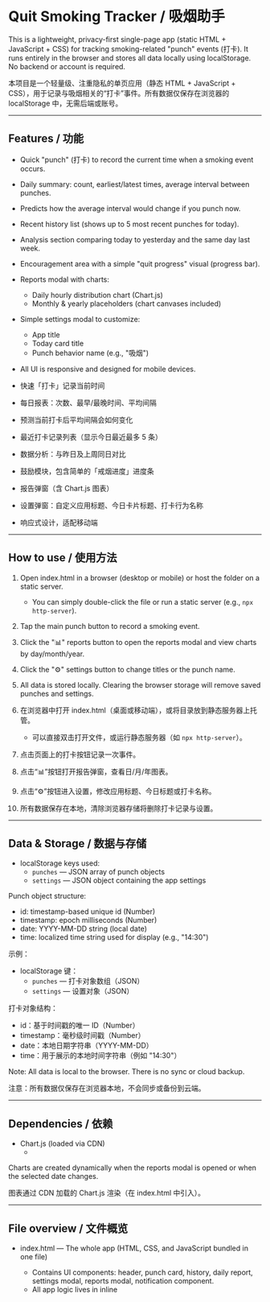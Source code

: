 # Quit Smoking Tracker / 吸烟助手

This is a lightweight, privacy-first single-page app (static HTML + JavaScript + CSS) for tracking smoking-related "punch" events (打卡). It runs entirely in the browser and stores all data locally using localStorage. No backend or account is required.

本项目是一个轻量级、注重隐私的单页应用（静态 HTML + JavaScript + CSS），用于记录与吸烟相关的“打卡”事件。所有数据仅保存在浏览器的 localStorage 中，无需后端或账号。

---

## Features / 功能

- Quick "punch" (打卡) to record the current time when a smoking event occurs.
- Daily summary: count, earliest/latest times, average interval between punches.
- Predicts how the average interval would change if you punch now.
- Recent history list (shows up to 5 most recent punches for today).
- Analysis section comparing today to yesterday and the same day last week.
- Encouragement area with a simple "quit progress" visual (progress bar).
- Reports modal with charts:
  - Daily hourly distribution chart (Chart.js)
  - Monthly & yearly placeholders (chart canvases included)
- Simple settings modal to customize:
  - App title
  - Today card title
  - Punch behavior name (e.g., "吸烟")
- All UI is responsive and designed for mobile devices.

- 快速「打卡」记录当前时间
- 每日报表：次数、最早/最晚时间、平均间隔
- 预测当前打卡后平均间隔会如何变化
- 最近打卡记录列表（显示今日最近最多 5 条）
- 数据分析：与昨日及上周同日对比
- 鼓励模块，包含简单的「戒烟进度」进度条
- 报告弹窗（含 Chart.js 图表）
- 设置弹窗：自定义应用标题、今日卡片标题、打卡行为名称
- 响应式设计，适配移动端

---

## How to use / 使用方法

1. Open index.html in a browser (desktop or mobile) or host the folder on a static server.
   - You can simply double-click the file or run a static server (e.g., `npx http-server`).
2. Tap the main punch button to record a smoking event.
3. Click the "📊" reports button to open the reports modal and view charts by day/month/year.
4. Click the "⚙️" settings button to change titles or the punch name.
5. All data is stored locally. Clearing the browser storage will remove saved punches and settings.

1. 在浏览器中打开 index.html（桌面或移动端），或将目录放到静态服务器上托管。
   - 可以直接双击打开文件，或运行静态服务器（如 `npx http-server`）。
2. 点击页面上的打卡按钮记录一次事件。
3. 点击“📊”按钮打开报告弹窗，查看日/月/年图表。
4. 点击“⚙️”按钮进入设置，修改应用标题、今日标题或打卡名称。
5. 所有数据保存在本地，清除浏览器存储将删除打卡记录与设置。

---

## Data & Storage / 数据与存储

- localStorage keys used:
  - `punches` — JSON array of punch objects
  - `settings` — JSON object containing the app settings

Punch object structure:
- id: timestamp-based unique id (Number)
- timestamp: epoch milliseconds (Number)
- date: YYYY-MM-DD string (local date)
- time: localized time string used for display (e.g., "14:30")

示例：
- localStorage 键：
  - `punches` — 打卡对象数组（JSON）
  - `settings` — 设置对象（JSON）

打卡对象结构：
- id：基于时间戳的唯一 ID（Number）
- timestamp：毫秒级时间戳（Number）
- date：本地日期字符串（YYYY-MM-DD）
- time：用于展示的本地时间字符串（例如 "14:30"）

Note: All data is local to the browser. There is no sync or cloud backup.

注意：所有数据仅保存在浏览器本地，不会同步或备份到云端。

---

## Dependencies / 依赖

- Chart.js (loaded via CDN)
  - <script src="https://cdn.jsdelivr.net/npm/chart.js"></script>

Charts are created dynamically when the reports modal is opened or when the selected date changes.

图表通过 CDN 加载的 Chart.js 渲染（在 index.html 中引入）。

---

## File overview / 文件概览

- index.html — The whole app (HTML, CSS, and JavaScript bundled in one file)
  - Contains UI components: header, punch card, history, daily report, settings modal, reports modal, notification component.
  - All app logic lives in inline <script> in index.html.
- icon-192.png, icon-512.png — App icons referenced in the head (if present)

- index.html — 含全部应用代码（HTML、CSS、JavaScript）
  - 包含主界面、打卡卡片、历史、日报表、设置弹窗、报告弹窗、通知组件
  - 应用逻辑直接写在 index.html 的内联 <script> 中
- icon-192.png, icon-512.png — 页面中引用的图标（若存在）

---

## Customization / 自定义

- App look & feel: edit CSS variables in the <style> :root at the top of index.html
  - --primary-color, --gradient, --background-color, border radius, etc.
- Change default settings (initial values) by editing the state.settings object in the script.
- Chart appearance: adjust Chart.js dataset options in generateDailyChart / generateMonthlyChart / generateYearlyChart.

- 样式与配色：编辑 index.html 顶部 :root 中的 CSS 变量
  - 如 --primary-color、--gradient、--background-color、圆角等
- 默认设置：在脚本中修改 state.settings 的初始值
- 图表样式：修改 generateDailyChart / generateMonthlyChart / generateYearlyChart 中的数据集选项

---

## Developer notes / 开发者说明

Key JavaScript functions and state:
- state — holds:
  - punches: array
  - settings: { appTitle, todayCardTitle, punchName }
  - charts: { daily, monthly, yearly } (Chart.js instances)
- initApp() — initializes elements, loads data, attaches listeners.
- loadData() / saveData() — read/write localStorage.
- handlePunch() — create a punch entry for current time and save.
- renderUI() — update counts, average interval, history list, daily report, analysis, encouragement.
- generateDailyChart(date) — builds hourly bar chart for a given date.
- generateMonthlyChart(), generateYearlyChart() — placeholders included (can be implemented to aggregate by month/year).
- generateAnalysisReport() — compares today with yesterday and last week and gives a simple trend message.
- generateEncouragement() — shows friendly messages and a crude progress-based progress bar.

重要函数与状态说明：
- state：
  - punches：打卡数组
  - settings：{ appTitle, todayCardTitle, punchName }
  - charts：{ daily, monthly, yearly }（Chart.js 实例）
- initApp()：初始化元素、加载数据并绑定事件
- loadData() / saveData()：读写 localStorage
- handlePunch()：记录当前时间的打卡并保存
- renderUI()：更新界面数据、每日报表、分析与鼓励模块
- generateDailyChart(date)：为指定日期生成按小时统计的柱状图
- generateMonthlyChart(), generateYearlyChart()：月/年图表占位，可实现月/年聚合
- generateAnalysisReport()：与昨日/上周对比并给出趋势分析
- generateEncouragement()：展示鼓励信息和简单进度条

---

## Known limitations / 已知限制

- Data is stored only in localStorage — if the user clears browser data, punches will be lost.
- No import/export functionality for backup.
- Monthly/yearly charts are scaffolded but may need additional aggregation logic depending on desired behavior.
- Timezone/localization uses the browser locale; tests needed for cross-timezone usage if you open the page in different locales.

- 数据仅保存在 localStorage，清除浏览器数据将丢失记录
- 暂无导入/导出功能来备份数据
- 月/年图表需要根据实际需求扩展聚合逻辑
- 时间使用浏览器本地设置，跨时区使用需额外测试

---

## Suggestions / 建议

- Add an export/import CSV or JSON feature for backup and analysis.
- Provide an option to choose between 24-hour / 12-hour format.
- Add a confirmation for accidental multi-taps (debounce punch button).
- Implement monthly/yearly aggregation and summary charts.
- Add optional passcode or browser-based encryption for increased privacy.
- 增加导出/导入 CSV 或 JSON 的功能用于备份与分析
- 提供 24 小时 / 12 小时格式切换
- 防止重复快速点击（防抖/节流）
- 完善月/年聚合统计并增加图表展示
- 可选的本地加密/密码保护以增强隐私

---

## License / 许可

You can add a license file as needed (e.g., MIT). The project currently has no license file included.

可根据需要添加许可证（例如 MIT）。当前仓库中未包含许可证文件。

---

If you'd like, I can:
- generate a README file in the repository,
- add export/import functionality,
- implement monthly/yearly aggregation and examples,
- or translate in a different tone (shorter/longer).

如果你需要，我可以：
- 直接在仓库中生成 README 文件，
- 添加导出/导入功能，
- 完成月/年聚合并实现相应图表，
- 或者用不同风格（更短或更详细）重写 README。
